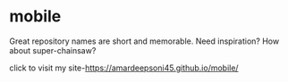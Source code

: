 # mobile
Great repository names are short and memorable. Need inspiration? How about super-chainsaw?


click to visit my site-https://amardeepsoni45.github.io/mobile/

